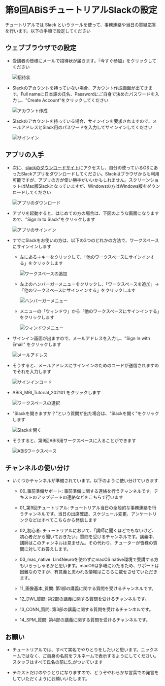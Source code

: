 # 第9回ABiSチュートリアルSlackの設定

チュートリアルでは Slack というツールを使って、事務連絡や当日の質疑応答を行います。以下の手順で設定してください

## ウェブブラウザでの設定

- 受講者の皆様にメールで招待状が届きます。「今すぐ参加」をクリックしてください

	![招待状](img/slack01.png)

- Slackのアカウントを持っていない場合、アカウント作成画面が出てきます。Full nameに日本語の氏名、Passwordにご自身で決めたパスワードを入力し、"Create Account"をクリックしてください

	![アカウント作成](img/slack02.png)

- Slackのアカウントを持っている場合、サインインを要求されますので、メールアドレスとSlack用のパスワードを入力してサインインしてください

	![サインイン](img/slack03.png)

## アプリの入手

- 次に、[slackのダウンロードサイト](https://slack.com/downloads)にアクセスし、自分の使っているOSにあったSlackアプリをダウンロードしてください。Slackはブラウザからも利用可能ですが、アプリの方が使い勝手がいいかもしれません。スクリーンショットはMac版Slackとなっていますが、Windowsの方はWindows版をダウンロードしてください

	![アプリのダウンロード](img/slack05.png)

- アプリを起動すると、はじめての方の場合は、下図のような画面になりますので、"Sign In to Slack"をクリックします

	![アプリのサインイン](img/slack06.png)

- すでにSlackをお使いの方は、以下の3つのどれかの方法で、ワークスペースにサインインします

    - 左にある＋キーをクリックして、「他のワークスペースにサインインする」をクリックします

        ![ワークスペースの追加](img/slack12.png)

    - 左上のハンバーガーメニューをクリックし、「ワークスペースを追加」-> 「他のワークスペースにサインインする」をクリックします

        ![ハンバーガーメニュー](img/slack21.png)

    - メニューの「ウィンドウ」から「他のワークスペースにサインインする」をクリックします

        ![ウィンドウメニュー](img/slack22.png)

- サインイン画面が出ますので、メールアドレスを入力し、"Sign In with Email" をクリックします

	![メールアドレス](img/slack07.png)

- そうすると、メールアドレスにサインインのためのコードが送信されますのでそれを入力します

	![サインインコード](img/slack08.png)

- ABiS_MRI_Tutorial_202101 をクリックします

	![ワークスペースの選択](img/slack09.png)

- "Slackを開きますか？"という質問が出た場合は、"Slackを開く"をクリックします

	![Slackを開く](img/slack10.png)

- そうすると、第9回ABiS用ワークスペースに入ることができます

	![ABiSワークスペース](img/slack11.png)

## チャンネルの使い分け

- いくつかチャンネルが準備されています。以下のように使い分けていきます

	- 00_事前準備サポート: 事前準備に関する連絡を行うチャンネルです。テキストのアップデートの連絡などをこちらで行います

	- 01_第9回チュートリアル: チュートリアル当日の全般的な事務連絡を行うチャンネルです。当日の出席確認、スケジュール変更、アンケートリンクなどはすべてこちらから発信します

	- 02_初心者: チュートリアルにおいて、「講師に聞くほどでもないけど、初心者だから聞いておきたい」質問を受けるチャンネルです。講義中、講師はこのチャンネルは見ません。その代わり、チューターが皆様の質問に対してお答えします。

    - 03_mac_native: Lin4Neuroを使わずにmacOS native環境で受講する方もいらっしゃるかと思います。macOSは多岐にわたるため、サポートは困難なのですが、有意義と思われる情報はこちらに載せさせていただきます。

	- 11_画像基本_質問: 第1部の講義に関する質問を受けるチャンネルです。

	- 12_DWI_質問: 第2部の講義に関する質問を受けるチャンネルです。

	- 13_CONN_質問: 第3部の講義に関する質問を受けるチャンネルです。

	- 14_SPM_質問: 第4部の講義に関する質問を受けるチャンネルです。

## お願い

- チュートリアルでは、すべて実名でやりとりをしたいと思います。ニックネームではなく、ご自身の名前をフルネームで表示するようにしてください。スタッフはすべて氏名の前にS_がついています

- テキストだけのやりとりになりますので、どうぞやわらかな言葉での発言をしていただくようにお願いいたします。

